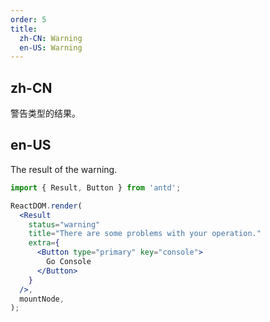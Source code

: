 ```yaml
---
order: 5
title:
  zh-CN: Warning
  en-US: Warning
---
```


## zh-CN

警告类型的结果。

## en-US

The result of the warning.

```jsx
import { Result, Button } from 'antd';

ReactDOM.render(
  <Result
    status="warning"
    title="There are some problems with your operation."
    extra={
      <Button type="primary" key="console">
        Go Console
      </Button>
    }
  />,
  mountNode,
);
```

